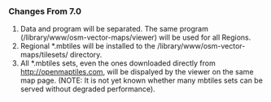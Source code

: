 ### Changes From 7.0
1. Data and program will be separated. The same program (/library/www/osm-vector-maps/viewer) will be used for all Regions.
2. Regional *.mbtiles will be installed to the /library/www/osm-vector-maps/tilesets/ directory.
3. All *.mbtiles sets, even the ones downloaded directly from http://openmaptiles.com, will be dispalyed by the viewer on the same map page. (NOTE: It is not yet known whether many mbtiles sets can be served without degraded performance).
